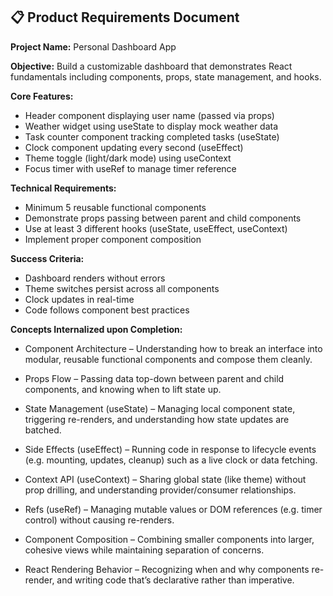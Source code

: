 ## 📋 Product Requirements Document

**Project Name:** Personal Dashboard App

**Objective:** Build a customizable dashboard that demonstrates React fundamentals including components, props, state management, and hooks.

**Core Features:**

- Header component displaying user name (passed via props)
- Weather widget using useState to display mock weather data
- Task counter component tracking completed tasks (useState)
- Clock component updating every second (useEffect)
- Theme toggle (light/dark mode) using useContext
- Focus timer with useRef to manage timer reference

**Technical Requirements:**

- Minimum 5 reusable functional components
- Demonstrate props passing between parent and child components
- Use at least 3 different hooks (useState, useEffect, useContext)
- Implement proper component composition

**Success Criteria:**

- Dashboard renders without errors
- Theme switches persist across all components
- Clock updates in real-time
- Code follows component best practices



**Concepts Internalized upon Completion:** 

- Component Architecture – Understanding how to break an interface into modular, reusable functional components and compose them cleanly.

- Props Flow – Passing data top-down between parent and child components, and knowing when to lift state up.

- State Management (useState) – Managing local component state, triggering re-renders, and understanding how state updates are batched.

- Side Effects (useEffect) – Running code in response to lifecycle events (e.g. mounting, updates, cleanup) such as a live clock or data fetching.

- Context API (useContext) – Sharing global state (like theme) without prop drilling, and understanding provider/consumer relationships.

- Refs (useRef) – Managing mutable values or DOM references (e.g. timer control) without causing re-renders.

- Component Composition – Combining smaller components into larger, cohesive views while maintaining separation of concerns.

- React Rendering Behavior – Recognizing when and why components re-render, and writing code that’s declarative rather than imperative.
